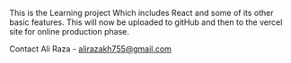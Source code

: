 This is the Learning project Which includes React and some of its other basic features.
This will now be uploaded to gitHub and then to the vercel site for online production phase.

Contact
Ali Raza - alirazakh755@gmail.com
